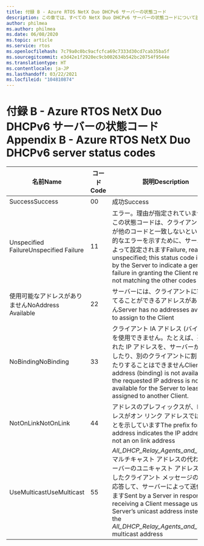 ```yaml
---
title: 付録 B - Azure RTOS NetX Duo DHCPv6 サーバーの状態コード
description: この章では、すべての NetX Duo DHCPv6 サーバーの状態コードについて説明します
author: philmea
ms.author: philmea
ms.date: 06/08/2020
ms.topic: article
ms.service: rtos
ms.openlocfilehash: 7c79a0c0bc9acfcfca69c7333d30cd7cab35ba5f
ms.sourcegitcommit: e3d42e1f2920ec9cb002634b542bc20754f9544e
ms.translationtype: HT
ms.contentlocale: ja-JP
ms.lasthandoff: 03/22/2021
ms.locfileid: "104810874"
---
```

# <a name="appendix-b---azure-rtos-netx-duo-dhcpv6-server-status-codes"></a><span data-ttu-id="ad8bb-103">付録 B - Azure RTOS NetX Duo DHCPv6 サーバーの状態コード</span><span class="sxs-lookup"><span data-stu-id="ad8bb-103">Appendix B - Azure RTOS NetX Duo DHCPv6 server status codes</span></span>

| <span data-ttu-id="ad8bb-104">名前</span><span class="sxs-lookup"><span data-stu-id="ad8bb-104">Name</span></span>              | <span data-ttu-id="ad8bb-105">コード</span><span class="sxs-lookup"><span data-stu-id="ad8bb-105">Code</span></span>            | <span data-ttu-id="ad8bb-106">説明</span><span class="sxs-lookup"><span data-stu-id="ad8bb-106">Description</span></span> |
| ------------------- | ------------------- | --------------- |
| <span data-ttu-id="ad8bb-107">Success</span><span class="sxs-lookup"><span data-stu-id="ad8bb-107">Success</span></span> | <span data-ttu-id="ad8bb-108">0</span><span class="sxs-lookup"><span data-stu-id="ad8bb-108">0</span></span> | <span data-ttu-id="ad8bb-109">成功</span><span class="sxs-lookup"><span data-stu-id="ad8bb-109">Success</span></span> |
| <span data-ttu-id="ad8bb-110">Unspecified Failure</span><span class="sxs-lookup"><span data-stu-id="ad8bb-110">Unspecified Failure</span></span> | <span data-ttu-id="ad8bb-111">1</span><span class="sxs-lookup"><span data-stu-id="ad8bb-111">1</span></span> | <span data-ttu-id="ad8bb-112">エラー。理由が指定されていません。この状態コードは、クライアント要求が他のコードと一致しないという一般的なエラーを示すために、サーバーによって設定されます</span><span class="sxs-lookup"><span data-stu-id="ad8bb-112">Failure, reason unspecified; this status code is set by the Server to indicate a general failure in granting the Client request not matching the other codes</span></span> |
| <span data-ttu-id="ad8bb-113">使用可能なアドレスがありません</span><span class="sxs-lookup"><span data-stu-id="ad8bb-113">NoAddress Available</span></span> | <span data-ttu-id="ad8bb-114">2</span><span class="sxs-lookup"><span data-stu-id="ad8bb-114">2</span></span> | <span data-ttu-id="ad8bb-115">サーバーには、クライアントに割り当てることができるアドレスがありません</span><span class="sxs-lookup"><span data-stu-id="ad8bb-115">Server has no addresses available to assign to the Client</span></span> |
| <span data-ttu-id="ad8bb-116">NoBinding</span><span class="sxs-lookup"><span data-stu-id="ad8bb-116">NoBinding</span></span> | <span data-ttu-id="ad8bb-117">3</span><span class="sxs-lookup"><span data-stu-id="ad8bb-117">3</span></span> | <span data-ttu-id="ad8bb-118">クライアント IA アドレス (バインド) を使用できません。たとえば、要求された IP アドレスを、サーバーがリースしたり、別のクライアントに割り当てたりすることはできません</span><span class="sxs-lookup"><span data-stu-id="ad8bb-118">Client IA address (binding) is not available e.g. the requested IP address is not available for the Server to lease or assigned to another Client.</span></span> |
| <span data-ttu-id="ad8bb-119">NotOnLink</span><span class="sxs-lookup"><span data-stu-id="ad8bb-119">NotOnLink</span></span> | <span data-ttu-id="ad8bb-120">4</span><span class="sxs-lookup"><span data-stu-id="ad8bb-120">4</span></span> | <span data-ttu-id="ad8bb-121">アドレスのプレフィックスが、IP アドレスがオン リンク アドレスではないことを示しています</span><span class="sxs-lookup"><span data-stu-id="ad8bb-121">The prefix for the address indicates the IP address is not an on link address</span></span> |
| <span data-ttu-id="ad8bb-122">UseMulticast</span><span class="sxs-lookup"><span data-stu-id="ad8bb-122">UseMulticast</span></span> | <span data-ttu-id="ad8bb-123">5</span><span class="sxs-lookup"><span data-stu-id="ad8bb-123">5</span></span> | <span data-ttu-id="ad8bb-124">*All_DHCP_Relay_Agents_and_Servers* マルチキャスト アドレスの代わりにサーバーのユニキャスト アドレスを使用したクライアント メッセージの受信に応答して、サーバーによって送信されます</span><span class="sxs-lookup"><span data-stu-id="ad8bb-124">Sent by a Server in response to receiving a Client message using the Server’s unicast address instead of the *All_DHCP_Relay_Agents_and_Servers* multicast address</span></span> |